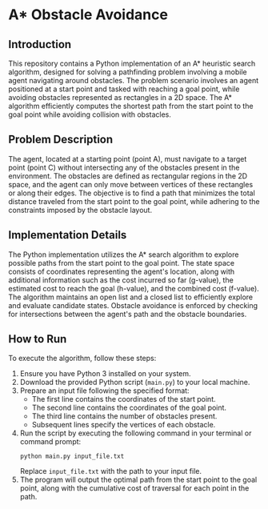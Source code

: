 # A* Obstacle Avoidance

## Introduction

This repository contains a Python implementation of an A* heuristic search algorithm, designed for solving a pathfinding problem involving a mobile agent navigating around obstacles. The problem scenario involves an agent positioned at a start point and tasked with reaching a goal point, while avoiding obstacles represented as rectangles in a 2D space. The A* algorithm efficiently computes the shortest path from the start point to the goal point while avoiding collision with obstacles.

## Problem Description

The agent, located at a starting point (point A), must navigate to a target point (point C) without intersecting any of the obstacles present in the environment. The obstacles are defined as rectangular regions in the 2D space, and the agent can only move between vertices of these rectangles or along their edges. The objective is to find a path that minimizes the total distance traveled from the start point to the goal point, while adhering to the constraints imposed by the obstacle layout.

## Implementation Details

The Python implementation utilizes the A* search algorithm to explore possible paths from the start point to the goal point. The state space consists of coordinates representing the agent's location, along with additional information such as the cost incurred so far (g-value), the estimated cost to reach the goal (h-value), and the combined cost (f-value). The algorithm maintains an open list and a closed list to efficiently explore and evaluate candidate states. Obstacle avoidance is enforced by checking for intersections between the agent's path and the obstacle boundaries.

## How to Run

To execute the algorithm, follow these steps:

1. Ensure you have Python 3 installed on your system.
2. Download the provided Python script (`main.py`) to your local machine.
3. Prepare an input file following the specified format:
   - The first line contains the coordinates of the start point.
   - The second line contains the coordinates of the goal point.
   - The third line contains the number of obstacles present.
   - Subsequent lines specify the vertices of each obstacle.
4. Run the script by executing the following command in your terminal or command prompt:
   ```
   python main.py input_file.txt
   ```
   Replace `input_file.txt` with the path to your input file.
5. The program will output the optimal path from the start point to the goal point, along with the cumulative cost of traversal for each point in the path.

